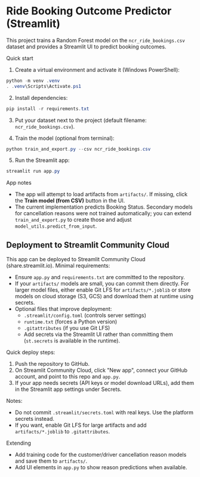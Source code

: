 # Ride Booking Outcome Predictor (Streamlit)

This project trains a Random Forest model on the `ncr_ride_bookings.csv` dataset and provides a Streamlit UI to predict booking outcomes.

Quick start

1. Create a virtual environment and activate it (Windows PowerShell):

```powershell
python -m venv .venv
. .venv\Scripts\Activate.ps1
```

2. Install dependencies:

```powershell
pip install -r requirements.txt
```

3. Put your dataset next to the project (default filename: `ncr_ride_bookings.csv`).

4. Train the model (optional from terminal):

```powershell
python train_and_export.py --csv ncr_ride_bookings.csv
```

5. Run the Streamlit app:

```powershell
streamlit run app.py
```

App notes

- The app will attempt to load artifacts from `artifacts/`. If missing, click the **Train model (from CSV)** button in the UI.
- The current implementation predicts Booking Status. Secondary models for cancellation reasons were not trained automatically; you can extend `train_and_export.py` to create those and adjust `model_utils.predict_from_input`.

Deployment to Streamlit Community Cloud
-------------------------------------

This app can be deployed to Streamlit Community Cloud (share.streamlit.io). Minimal requirements:

- Ensure `app.py` and `requirements.txt` are committed to the repository.
- If your `artifacts/` models are small, you can commit them directly. For larger model files, either enable Git LFS for `artifacts/*.joblib` or store models on cloud storage (S3, GCS) and download them at runtime using secrets.
- Optional files that improve deployment:
	- `.streamlit/config.toml` (controls server settings)
	- `runtime.txt` (forces a Python version)
	- `.gitattributes` (if you use Git LFS)
	- Add secrets via the Streamlit UI rather than committing them (`st.secrets` is available in the runtime).

Quick deploy steps:

1. Push the repository to GitHub.
2. On Streamlit Community Cloud, click "New app", connect your GitHub account, and point to this repo and `app.py`.
3. If your app needs secrets (API keys or model download URLs), add them in the Streamlit app settings under Secrets.

Notes:
- Do not commit `.streamlit/secrets.toml` with real keys. Use the platform secrets instead.
- If you want, enable Git LFS for large artifacts and add `artifacts/*.joblib` to `.gitattributes`.

Extending

- Add training code for the customer/driver cancellation reason models and save them to `artifacts/`.
- Add UI elements in `app.py` to show reason predictions when available.

<!-- end -->